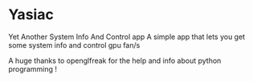 # Yasiac
Yet Another System Info And Control app
A simple app that lets you get some system info and control gpu fan/s
 
 A huge thanks to openglfreak for the help and info about python programming !
